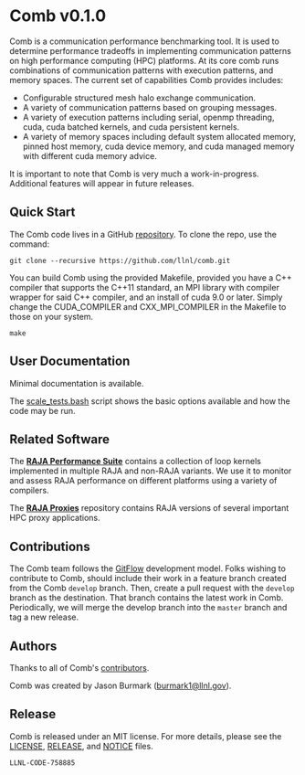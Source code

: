 Comb v0.1.0
============

Comb is a communication performance benchmarking tool. It is used to determine performance tradeoffs in implementing communication patterns on high performance computing (HPC) platforms. At its core comb runs combinations of communication patterns with execution patterns, and memory spaces. The current set of capabilities Comb provides includes:
  * Configurable structured mesh halo exchange communication.
  * A variety of communication patterns based on grouping messages.
  * A variety of execution patterns including serial, openmp threading, cuda, cuda batched kernels, and cuda persistent kernels.
  * A variety of memory spaces including default system allocated memory, pinned host memory, cuda device memory, and cuda managed memory with different cuda memory advice.

It is important to note that Comb is very much a work-in-progress. Additional features will appear in future releases.

Quick Start
-----------

The Comb code lives in a GitHub [repository](https://github.com/llnl/comb). To clone the repo, use the command:

    git clone --recursive https://github.com/llnl/comb.git

You can build Comb using the provided Makefile, provided you have a C++ compiler that supports the C++11 standard, an MPI library with compiler wrapper for said C++ compiler, and an install of cuda 9.0 or later.
Simply change the CUDA_COMPILER and CXX_MPI_COMPILER in the Makefile to those on your system.

    make

User Documentation
-------------------

Minimal documentation is available.

The [scale_tests.bash](./scripts/scale_tests.bash) script shows the basic options available and how the code may be run.

Related Software
--------------------

The [**RAJA Performance Suite**](https://github.com/LLNL/RAJAPerf) contains a collection of loop kernels implemented in multiple RAJA and non-RAJA variants. We use it to monitor and assess RAJA performance on different platforms using a variety of compilers.

The [**RAJA Proxies**](https://github.com/LLNL/RAJAProxies) repository contains RAJA versions of several important HPC proxy applications.

Contributions
---------------

The Comb team follows the [GitFlow](http://nvie.com/posts/a-successful-git-branching-model/) development model. Folks wishing to contribute to Comb, should include their work in a feature branch created from the Comb `develop` branch. Then, create a pull request with the `develop` branch as the destination. That branch contains the latest work in Comb. Periodically, we will merge the develop branch into the `master` branch and tag a new release.

Authors
-----------

Thanks to all of Comb's
[contributors](https://github.com/LLNL/Comb/graphs/contributors).

Comb was created by Jason Burmark (burmark1@llnl.gov).


Release
-----------

Comb is released under an MIT license. For more details, please see the
[LICENSE](./LICENSE), [RELEASE](./RELEASE), and [NOTICE](./NOTICE) files.

`LLNL-CODE-758885`
